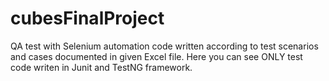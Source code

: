 # cubesFinalProject
QA test with Selenium automation code written according to test scenarios and cases documented in given Excel file.
Here you can see ONLY test code writen in Junit and TestNG framework.
